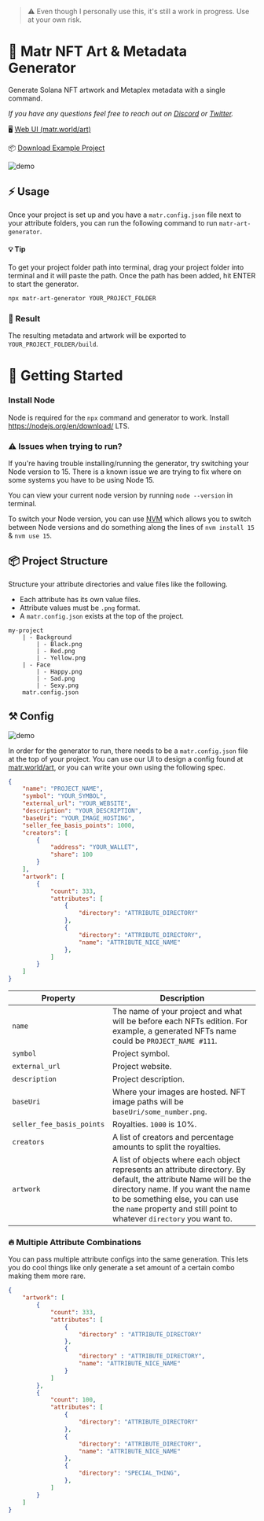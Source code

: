 > :warning: 
> Even though I personally use this, it's still a work in progress. Use at your own risk.

# 🎨 Matr NFT Art & Metadata Generator

Generate Solana NFT artwork and Metaplex metadata with a single command.

*If you have any questions feel free to reach out on [Discord](http://discord.gg/phV7X425ke) or [Twitter](https://twitter.com/matrbuilders).*

🖥 [Web UI (matr.world/art)](https://matr.world/art)

📦 [Download Example Project](https://raw.githubusercontent.com/matr-builders/matr.art.generator/main/assets/matr-art-gen-demo.zip)

![demo](https://raw.githubusercontent.com/matr-builders/matr.art.generator/main/assets/demo.gif)

## ⚡️ Usage
Once your project is set up and you have a `matr.config.json` file next to your attribute folders, you can run the following command to run `matr-art-generator`.

#### 💡 Tip
To get your project folder path into terminal, drag your project folder into terminal and it will paste the path. Once the path has been added, hit ENTER to start the generator.

```bash
npx matr-art-generator YOUR_PROJECT_FOLDER
```

### 🎉 Result
The resulting metadata and artwork will be exported to `YOUR_PROJECT_FOLDER/build`.

# 🤝 Getting Started
### Install Node
Node is required for the `npx` command and generator to work.
Install https://nodejs.org/en/download/ LTS.

### ⚠️ Issues when trying to run?
If you're having trouble installing/running the generator, try switching your Node version to 15. There is a known issue we are trying to fix where on some systems you have to be using Node 15.

You can view your current node version by running `node --version` in terminal.

To switch your Node version, you can use [NVM](https://github.com/nvm-sh/nvm) which allows you to switch between Node versions and do something along the lines of `nvm install 15` & `nvm use 15`.

## 📦 Project Structure
Structure your attribute directories and value files like the following.
- Each attribute has its own value files.
- Attribute values must be `.png` format.
- A `matr.config.json` exists at the top of the project.
```
my-project
    | - Background
        | - Black.png
        | - Red.png
        | - Yellow.png
    | - Face
        | - Happy.png
        | - Sad.png
        | - Sexy.png
    matr.config.json
```

## ⚒️ Config
![demo](https://raw.githubusercontent.com/matr-builders/matr.art.generator/main/assets/ui.gif)

In order for the generator to run, there needs to be a `matr.config.json` file at the top of your project. You can use our UI to design a config found at [matr.world/art](https://matr.world/art), or you can write your own using the following spec.

```json
{
    "name": "PROJECT_NAME",
    "symbol": "YOUR_SYMBOL",
    "external_url": "YOUR_WEBSITE",
    "description": "YOUR_DESCRIPTION",
    "baseUri": "YOUR_IMAGE_HOSTING",
    "seller_fee_basis_points": 1000,
    "creators": [
        {
            "address": "YOUR_WALLET",
            "share": 100
        }
    ],
    "artwork": [
        {
            "count": 333,
            "attributes": [
                {
                    "directory": "ATTRIBUTE_DIRECTORY"
                },
                {
                    "directory": "ATTRIBUTE_DIRECTORY",
                    "name": "ATTRIBUTE_NICE_NAME"
                },
            ]
        }
    ]
}
```
| Property | Description
|-|-|
`name` | The name of your project and what will be before each NFTs edition. For example, a generated NFTs name could be `PROJECT_NAME #111`.|
`symbol`                    |  Project symbol. |
`external_url`              |      Project website. |
`description`               |  Project description. |
`baseUri`                   |  Where your images are hosted. NFT image paths will be `baseUri/some_number.png`. |
`seller_fee_basis_points`   |  Royalties. `1000` is 10%. |
`creators`   |  A list of creators and percentage amounts to split the royalties. |
`artwork`   |  A list of objects where each object represents an attribute directory. By default, the attribute Name will be the directory name. If you want the name to be something else, you can use the `name` property and still point to whatever `directory` you want to.|

### 🔥 Multiple Attribute Combinations
You can pass multiple attribute configs into the same generation. This lets you do cool things like only generate a set amount of a certain combo making them more rare.
```json
{
    "artwork": [
        {
            "count": 333,
            "attributes": [
                {
                    "directory" : "ATTRIBUTE_DIRECTORY"
                },
                {
                    "directory" : "ATTRIBUTE_DIRECTORY",
                    "name": "ATTRIBUTE_NICE_NAME"
                }
            ]
        },
        {
            "count": 100,
            "attributes": [
                {
                    "directory": "ATTRIBUTE_DIRECTORY"
                },
                {
                    "directory": "ATTRIBUTE_DIRECTORY",
                    "name": "ATTRIBUTE_NICE_NAME"
                },
                {
                    "directory": "SPECIAL_THING",
                },
            ]
        }
    ]
}
```
